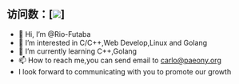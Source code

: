 ## 访问数：[![](https://visitor-badge.glitch.me/badge?page_id=riofutab)] 

- 👋 Hi, I’m @Rio-Futaba
- 👀 I’m interested in C/C++,Web Develop,Linux and Golang
- 🌱 I’m currently learning C++,Golang
- 📫 How to reach me,you can send email to carlo@paeony.org
- I look forward to communicating with you to promote our growth
<!---
Rio-Futaba/Rio-Futaba is a ✨ special ✨ repository because its `README.md` (this file) appears on your GitHub profile.
You can click the Preview link to take a look at your changes.
--->
